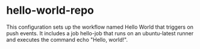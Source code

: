 # hello-world-repo
This configuration sets up the workflow named Hello World that triggers on push events. It includes a job hello-job that runs on an ubuntu-latest runner and executes the command echo "Hello, world!".
